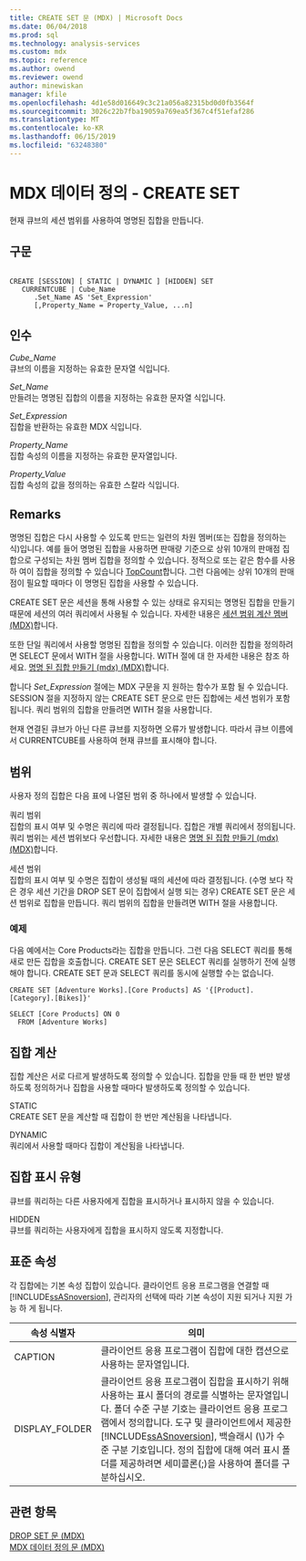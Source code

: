 ```yaml
---
title: CREATE SET 문 (MDX) | Microsoft Docs
ms.date: 06/04/2018
ms.prod: sql
ms.technology: analysis-services
ms.custom: mdx
ms.topic: reference
ms.author: owend
ms.reviewer: owend
author: minewiskan
manager: kfile
ms.openlocfilehash: 4d1e58d016649c3c21a056a82315bd0d0fb3564f
ms.sourcegitcommit: 3026c22b7fba19059a769ea5f367c4f51efaf286
ms.translationtype: MT
ms.contentlocale: ko-KR
ms.lasthandoff: 06/15/2019
ms.locfileid: "63248380"
---
```

# <a name="mdx-data-definition---create-set"></a>MDX 데이터 정의 - CREATE SET


  현재 큐브의 세션 범위를 사용하여 명명된 집합을 만듭니다.  
  
## <a name="syntax"></a>구문  
  
```  
  
CREATE [SESSION] [ STATIC | DYNAMIC ] [HIDDEN] SET   
   CURRENTCUBE | Cube_Name  
      .Set_Name AS 'Set_Expression'  
      [,Property_Name = Property_Value, ...n]  
```  
  
## <a name="arguments"></a>인수  
 *Cube_Name*  
 큐브의 이름을 지정하는 유효한 문자열 식입니다.  
  
 *Set_Name*  
 만들려는 명명된 집합의 이름을 지정하는 유효한 문자열 식입니다.  
  
 *Set_Expression*  
 집합을 반환하는 유효한 MDX 식입니다.  
  
 *Property_Name*  
 집합 속성의 이름을 지정하는 유효한 문자열입니다.  
  
 *Property_Value*  
 집합 속성의 값을 정의하는 유효한 스칼라 식입니다.  
  
## <a name="remarks"></a>Remarks  
 명명된 집합은 다시 사용할 수 있도록 만드는 일련의 차원 멤버(또는 집합을 정의하는 식)입니다. 예를 들어 명명된 집합을 사용하면 판매량 기준으로 상위 10개의 판매점 집합으로 구성되는 차원 멤버 집합을 정의할 수 있습니다. 정적으로 또는 같은 함수를 사용 하 여이 집합을 정의할 수 있습니다 [TopCount](../mdx/topcount-mdx.md)합니다. 그런 다음에는 상위 10개의 판매점이 필요할 때마다 이 명명된 집합을 사용할 수 있습니다.  
  
 CREATE SET 문은 세션을 통해 사용할 수 있는 상태로 유지되는 명명된 집합을 만들기 때문에 세션의 여러 쿼리에서 사용될 수 있습니다. 자세한 내용은 [세션 범위 계산 멤버 &#40;MDX&#41;](../analysis-services/multidimensional-models/mdx/mdx-calculated-members-session-scoped-calculated-members.md)합니다.  
  
 또한 단일 쿼리에서 사용할 명명된 집합을 정의할 수 있습니다. 이러한 집합을 정의하려면 SELECT 문에서 WITH 절을 사용합니다. WITH 절에 대 한 자세한 내용은 참조 하세요. [명명 된 집합 만들기 &#40;mdx&#41; &#40;MDX&#41;](../analysis-services/multidimensional-models/mdx/mdx-named-sets-creating-query-scoped-named-sets.md)합니다.  
  
 합니다 *Set_Expression* 절에는 MDX 구문을 지 원하는 함수가 포함 될 수 있습니다. SESSION 절을 지정하지 않는 CREATE SET 문으로 만든 집합에는 세션 범위가 포함됩니다. 쿼리 범위의 집합을 만들려면 WITH 절을 사용합니다.  
  
 현재 연결된 큐브가 아닌 다른 큐브를 지정하면 오류가 발생합니다. 따라서 큐브 이름에서 CURRENTCUBE를 사용하여 현재 큐브를 표시해야 합니다.  
  
## <a name="scope"></a>범위  
 사용자 정의 집합은 다음 표에 나열된 범위 중 하나에서 발생할 수 있습니다.  
  
 쿼리 범위  
 집합의 표시 여부 및 수명은 쿼리에 따라 결정됩니다. 집합은 개별 쿼리에서 정의됩니다. 쿼리 범위는 세션 범위보다 우선합니다. 자세한 내용은 [명명 된 집합 만들기 &#40;mdx&#41; &#40;MDX&#41;](../analysis-services/multidimensional-models/mdx/mdx-named-sets-creating-query-scoped-named-sets.md)합니다.  
  
 세션 범위  
 집합의 표시 여부 및 수명은 집합이 생성될 때의 세션에 따라 결정됩니다. (수명 보다 작은 경우 세션 기간을 DROP SET 문이 집합에서 실행 되는 경우) CREATE SET 문은 세션 범위로 집합을 만듭니다. 쿼리 범위의 집합을 만들려면 WITH 절을 사용합니다.  
  
### <a name="example"></a>예제  
 다음 예에서는 Core Products라는 집합을 만듭니다. 그런 다음 SELECT 쿼리를 통해 새로 만든 집합을 호출합니다. CREATE SET 문은 SELECT 쿼리를 실행하기 전에 실행해야 합니다. CREATE SET 문과 SELECT 쿼리를 동시에 실행할 수는 없습니다.  
  
```  
CREATE SET [Adventure Works].[Core Products] AS '{[Product].[Category].[Bikes]}'  
  
SELECT [Core Products] ON 0  
  FROM [Adventure Works]  
```  
  
## <a name="set-evaluation"></a>집합 계산  
 집합 계산은 서로 다르게 발생하도록 정의할 수 있습니다. 집합을 만들 때 한 번만 발생하도록 정의하거나 집합을 사용할 때마다 발생하도록 정의할 수 있습니다.  
  
 STATIC  
 CREATE SET 문을 계산할 때 집합이 한 번만 계산됨을 나타냅니다.  
  
 DYNAMIC  
 쿼리에서 사용할 때마다 집합이 계산됨을 나타냅니다.  
  
## <a name="set-visibility"></a>집합 표시 유형  
 큐브를 쿼리하는 다른 사용자에게 집합을 표시하거나 표시하지 않을 수 있습니다.  
  
 HIDDEN  
 큐브를 쿼리하는 사용자에게 집합을 표시하지 않도록 지정합니다.  
  
## <a name="standard-properties"></a>표준 속성  
 각 집합에는 기본 속성 집합이 있습니다. 클라이언트 응용 프로그램을 연결할 때 [!INCLUDE[ssASnoversion](../includes/ssasnoversion-md.md)], 관리자의 선택에 따라 기본 속성이 지원 되거나 지원 가능 하 게 됩니다.  
  
|속성 식별자|의미|  
|-------------------------|-------------|  
|CAPTION|클라이언트 응용 프로그램이 집합에 대한 캡션으로 사용하는 문자열입니다.|  
|DISPLAY_FOLDER|클라이언트 응용 프로그램이 집합을 표시하기 위해 사용하는 표시 폴더의 경로를 식별하는 문자열입니다. 폴더 수준 구분 기호는 클라이언트 응용 프로그램에서 정의합니다. 도구 및 클라이언트에서 제공한 [!INCLUDE[ssASnoversion](../includes/ssasnoversion-md.md)], 백슬래시 (\\)가 수준 구분 기호입니다. 정의 집합에 대해 여러 표시 폴더를 제공하려면 세미콜론(;)을 사용하여 폴더를 구분하십시오.|  
  
## <a name="see-also"></a>관련 항목  
 [DROP SET 문 &#40;MDX&#41;](../mdx/mdx-data-definition-drop-set.md)   
 [MDX 데이터 정의 문 &#40;MDX&#41;](../mdx/mdx-data-definition-statements-mdx.md)  
  
  
